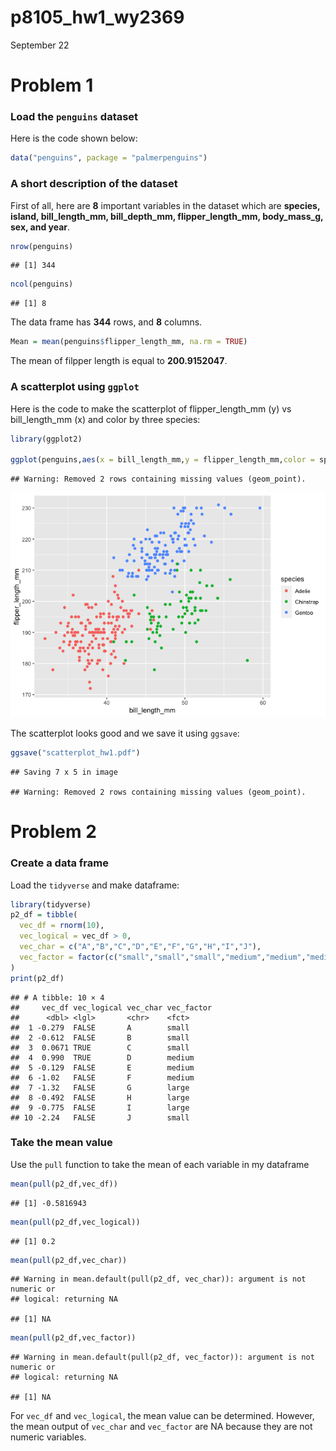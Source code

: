 p8105_hw1_wy2369
================
September 22

# Problem 1

### Load the `penguins` dataset

Here is the code shown below:

``` r
data("penguins", package = "palmerpenguins")
```

### A short description of the dataset

First of all, here are **8** important variables in the dataset which
are **species, island, bill_length_mm, bill_depth_mm, flipper_length_mm,
body_mass_g, sex, and year**.

``` r
nrow(penguins)
```

    ## [1] 344

``` r
ncol(penguins)
```

    ## [1] 8

The data frame has **344** rows, and **8** columns.

``` r
Mean = mean(penguins$flipper_length_mm, na.rm = TRUE)
```

The mean of filpper length is equal to **200.9152047**.

### A scatterplot using `ggplot`

Here is the code to make the scatterplot of flipper_length_mm (y) vs
bill_length_mm (x) and color by three species:

``` r
library(ggplot2)

ggplot(penguins,aes(x = bill_length_mm,y = flipper_length_mm,color = species)) + geom_point()
```

    ## Warning: Removed 2 rows containing missing values (geom_point).

![](p8105_hw1_wy2369_files/figure-gfm/unnamed-chunk-5-1.png)<!-- -->

The scatterplot looks good and we save it using `ggsave`:

``` r
ggsave("scatterplot_hw1.pdf")
```

    ## Saving 7 x 5 in image

    ## Warning: Removed 2 rows containing missing values (geom_point).

# Problem 2

### Create a data frame

Load the `tidyverse` and make dataframe:

``` r
library(tidyverse)
p2_df = tibble(
  vec_df = rnorm(10),
  vec_logical = vec_df > 0,
  vec_char = c("A","B","C","D","E","F","G","H","I","J"),
  vec_factor = factor(c("small","small","small","medium","medium","medium","large","large","large","small"))
)
print(p2_df)
```

    ## # A tibble: 10 × 4
    ##     vec_df vec_logical vec_char vec_factor
    ##      <dbl> <lgl>       <chr>    <fct>     
    ##  1 -0.279  FALSE       A        small     
    ##  2 -0.612  FALSE       B        small     
    ##  3  0.0671 TRUE        C        small     
    ##  4  0.990  TRUE        D        medium    
    ##  5 -0.129  FALSE       E        medium    
    ##  6 -1.02   FALSE       F        medium    
    ##  7 -1.32   FALSE       G        large     
    ##  8 -0.492  FALSE       H        large     
    ##  9 -0.775  FALSE       I        large     
    ## 10 -2.24   FALSE       J        small

### Take the mean value

Use the `pull` function to take the mean of each variable in my
dataframe

``` r
mean(pull(p2_df,vec_df))
```

    ## [1] -0.5816943

``` r
mean(pull(p2_df,vec_logical))
```

    ## [1] 0.2

``` r
mean(pull(p2_df,vec_char))
```

    ## Warning in mean.default(pull(p2_df, vec_char)): argument is not numeric or
    ## logical: returning NA

    ## [1] NA

``` r
mean(pull(p2_df,vec_factor))
```

    ## Warning in mean.default(pull(p2_df, vec_factor)): argument is not numeric or
    ## logical: returning NA

    ## [1] NA

For `vec_df` and `vec_logical`, the mean value can be determined.
However, the mean output of `vec_char` and `vec_factor` are NA because
they are not numeric variables.
